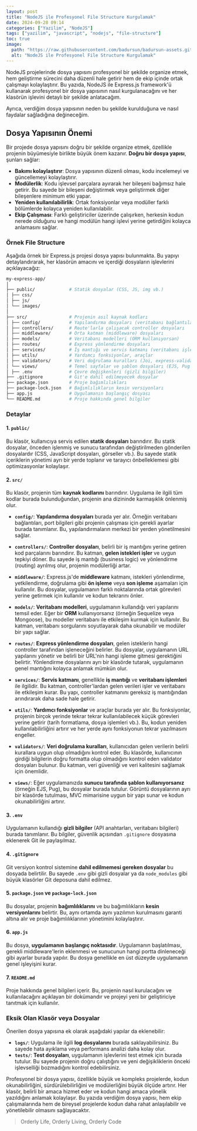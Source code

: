 ```yaml
---
layout: post
title: "NodeJS ile Profesyonel File Structure Kurgulamak"
date: 2024-09-28 09:14
categories: ["Yazilim", "NodeJS"]
tags: ["yazilim", "javascript", "nodejs", "file-structure"]
toc: true
image:
  path: "https://raw.githubusercontent.com/badursun/badursun-assets.github.io/refs/heads/main/img/nodejs-folder-structure-66f7a4c5e1d86.webp"
  alt: "NodeJS ile Profesyonel File Structure Kurgulamak"
---
```


NodeJS projelerinde dosya yapısını profesyonel bir şekilde organize etmek, hem geliştirme sürecini daha düzenli hale getirir hem de ekip içinde ortak çalışmayı kolaylaştırır. Bu yazıda, NodeJS ile Express.js framework'ü kullanarak profesyonel bir dosya yapısının nasıl kurgulanacağını ve her klasörün işlevini detaylı bir şekilde anlatacağım. 

Ayrıca, verdiğim dosya yapısının neden bu şekilde kurulduğuna ve nasıl faydalar sağladığına değineceğim.

## Dosya Yapısının Önemi

Bir projede dosya yapısını doğru bir şekilde organize etmek, özellikle projenin büyümesiyle birlikte büyük önem kazanır. **Doğru bir dosya yapısı**, şunları sağlar:
- **Bakımı kolaylaştırır**: Dosya yapısının düzenli olması, kodu incelemeyi ve güncellemeyi kolaylaştırır.
- **Modülerlik**: Kodu işlevsel parçalara ayırarak her bileşeni bağımsız hale getirir. Bu sayede bir bileşeni değiştirmek veya geliştirmek diğer bileşenlere minimum etki yapar.
- **Yeniden kullanılabilirlik**: Ortak fonksiyonlar veya modüller farklı bölümlerde kolayca yeniden kullanılabilir.
- **Ekip Çalışması**: Farklı geliştiriciler üzerinde çalışırken, herkesin kodun nerede olduğunu ve hangi modülün hangi işlevi yerine getirdiğini kolayca anlamasını sağlar.

### Örnek File Structure

Aşağıda örnek bir Express.js projesi dosya yapısı bulunmakta. Bu yapıyı detaylandırarak, her klasörün amacını ve içerdiği dosyaların işlevlerini açıklayacağız:

```bash
my-express-app/ 
│ 
├── public/             # Statik dosyalar (CSS, JS, img vb.) 
│ ├── css/ 
│ ├── js/ 
│ └── images/ 
│ 
├── src/                # Projenin asıl kaynak kodları 
│ ├── config/           # Yapılandırma dosyaları (veritabanı bağlantıları vb.) 
│ ├── controllers/      # Route'larla çalışacak controller dosyaları 
│ ├── middleware/       # Orta katman (middleware) dosyaları 
│ ├── models/           # Veritabanı modelleri (ORM kullanıyorsan) 
│ ├── routes/           # Express yönlendirme dosyaları 
│ ├── services/         # İş mantığı ve servis katmanı (veritabanı işlemleri, API çağrıları) 
│ ├── utils/            # Yardımcı fonksiyonlar, araçlar 
│ ├── validators/       # Veri doğrulama kuralları (Joi, express-validator vb.) 
│ └── views/            # Temel sayfalar ve şablon dosyaları (EJS, Pug vb.) 
│ ├── .env              # Çevre değişkenleri (gizli bilgiler) 
├── .gitignore          # Git'e dahil edilmeyecek dosyalar 
├── package.json        # Proje bağımlılıkları 
├── package-lock.json   # Bağımlılıkların kesin versiyonları 
├── app.js              # Uygulamanın başlangıç dosyası 
└── README.md           # Proje hakkında genel bilgiler
```

### Detaylar

#### 1. `public/`
Bu klasör, kullanıcıya servis edilen **statik dosyaları** barındırır. Bu statik dosyalar, önceden işlenmiş ve sunucu tarafından değiştirilmeden gönderilen dosyalardır (CSS, JavaScript dosyaları, görseller vb.). Bu sayede statik içeriklerin yönetimi ayrı bir yerde toplanır ve tarayıcı önbelleklemesi gibi optimizasyonlar kolaylaşır.

#### 2. `src/`
Bu klasör, projenin tüm **kaynak kodlarını** barındırır. Uygulama ile ilgili tüm kodlar burada bulunduğundan, projenin ana dizininde karmaşıklık önlenmiş olur.

- **`config/`**: **Yapılandırma dosyaları** burada yer alır. Örneğin veritabanı bağlantıları, port bilgileri gibi projenin çalışması için gerekli ayarlar burada tanımlanır. Bu, yapılandırmaların merkezi bir yerden yönetilmesini sağlar.
  
- **`controllers/`**: **Controller dosyaları**, belirli bir iş mantığını yerine getiren kod parçalarını barındırır. Bu katman, **gelen istekleri işler** ve uygun tepkiyi döner. Bu sayede iş mantığı (business logic) ve yönlendirme (routing) ayrılmış olur, projenin modülerliği artar.
  
- **`middleware/`**: Express.js'de **middleware** katmanı, istekleri yönlendirme, yetkilendirme, doğrulama gibi **ön işleme** veya **son işleme** aşamaları için kullanılır. Bu dosyalar, uygulamanın farklı noktalarında ortak görevleri yerine getirmek için kullanılır ve kodun tekrarını önler.

- **`models/`**: **Veritabanı modelleri**, uygulamanın kullandığı veri yapılarını temsil eder. Eğer bir **ORM** kullanıyorsanız (örneğin Sequelize veya Mongoose), bu modeller veritabanı ile etkileşim kurmak için kullanılır. Bu katman, veritabanı sorgularını soyutlayarak daha okunabilir ve modüler bir yapı sağlar.

- **`routes/`**: **Express yönlendirme dosyaları**, gelen isteklerin hangi controller tarafından işleneceğini belirler. Bu dosyalar, uygulamanın URL yapılarını yönetir ve belirli bir URL'nin hangi işleme gitmesi gerektiğini belirtir. Yönlendirme dosyalarını ayrı bir klasörde tutarak, uygulamanın genel mantığını kolayca anlamak mümkün olur.

- **`services/`**: **Servis katmanı**, genellikle **iş mantığı** ve **veritabanı işlemleri** ile ilgilidir. Bu katman, controller'lardan gelen verileri işler ve veritabanı ile etkileşim kurar. Bu yapı, controller katmanını gereksiz iş mantığından arındırarak daha sade hale getirir.

- **`utils/`**: **Yardımcı fonksiyonlar** ve araçlar burada yer alır. Bu fonksiyonlar, projenin birçok yerinde tekrar tekrar kullanılabilecek küçük görevleri yerine getirir (tarih formatlama, dosya işlemleri vb.). Bu, kodun yeniden kullanılabilirliğini artırır ve her yerde aynı fonksiyonun tekrar yazılmasını engeller.

- **`validators/`**: **Veri doğrulama kuralları**, kullanıcıdan gelen verilerin belirli kurallara uygun olup olmadığını kontrol eder. Bu klasörde, kullanıcının girdiği bilgilerin doğru formatta olup olmadığını kontrol eden validator dosyaları bulunur. Bu katman, veri güvenliği ve veri kalitesini sağlamak için önemlidir.

- **`views/`**: Eğer uygulamanızda **sunucu tarafında şablon kullanıyorsanız** (örneğin EJS, Pug), bu dosyalar burada tutulur. Görüntü dosyalarının ayrı bir klasörde tutulması, MVC mimarisine uygun bir yapı sunar ve kodun okunabilirliğini artırır.

#### 3. `.env`
Uygulamanın kullandığı **gizli bilgiler** (API anahtarları, veritabanı bilgileri) burada tanımlanır. Bu bilgiler, güvenlik açısından `.gitignore` dosyasına eklenerek Git ile paylaşılmaz.

#### 4. `.gitignore`
Git versiyon kontrol sistemine **dahil edilmemesi gereken dosyalar** bu dosyada belirtilir. Bu sayede `.env` gibi gizli dosyalar ya da `node_modules` gibi büyük klasörler Git deposuna dahil edilmez.

#### 5. `package.json` ve `package-lock.json`
Bu dosyalar, projenin **bağımlılıklarını** ve bu bağımlılıkların **kesin versiyonlarını** belirtir. Bu, aynı ortamda aynı yazılımın kurulmasını garanti altına alır ve proje bağımlılıklarının yönetimini kolaylaştırır.

#### 6. `app.js`
Bu dosya, **uygulamanın başlangıç noktasıdır**. Uygulamanın başlatılması, gerekli middleware'lerin eklenmesi ve sunucunun hangi portta dinleneceği gibi ayarlar burada yapılır. Bu dosya genellikle en üst düzeyde uygulamanın genel işleyişini kurar.

#### 7. `README.md`
Proje hakkında genel bilgileri içerir. Bu, projenin nasıl kurulacağını ve kullanılacağını açıklayan bir dokümandır ve projeyi yeni bir geliştiriciye tanıtmak için kullanılır.

### Eksik Olan Klasör veya Dosyalar
Önerilen dosya yapısına ek olarak aşağıdaki yapılar da eklenebilir:

- **`logs/`**: Uygulama ile ilgili **log dosyalarını** burada saklayabilirsiniz. Bu sayede hata ayıklama veya performans analizi daha kolay olur.
- **`tests/`**: **Test dosyaları**, uygulamanın işlevlerini test etmek için burada tutulur. Bu sayede projenin doğru çalıştığını ve yeni değişikliklerin önceki işlevselliği bozmadığını kontrol edebilirsiniz.
  
Profesyonel bir dosya yapısı, özellikle büyük ve kompleks projelerde, kodun okunabilirliğini, sürdürülebilirliğini ve modülerliğini büyük ölçüde artırır. Her klasör, belirli bir amaca hizmet eder ve kodun hangi amaca yönelik yazıldığını anlamak kolaylaşır. Bu yazıda verdiğim dosya yapısı, hem ekip çalışmalarında hem de bireysel projelerde kodun daha rahat anlaşılabilir ve yönetilebilir olmasını sağlayacaktır.

> Orderly Life, Orderly Living, Orderly Code